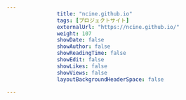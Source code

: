 ---
                title: "ncine.github.io"
                tags: [プロジェクトサイト]
                externalUrl: "https://ncine.github.io/"
                weight: 107
                showDate: false
                showAuthor: false
                showReadingTime: false
                showEdit: false
                showLikes: false
                showViews: false
                layoutBackgroundHeaderSpace: false
                ---


